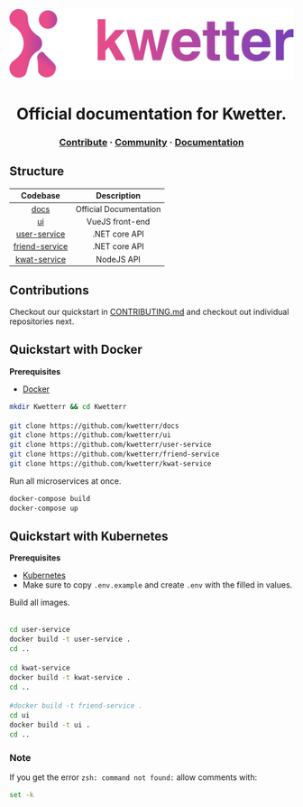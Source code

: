 ![logo](./assets/logo_full.png)



<h1 align="center">Official documentation for Kwetter.</h1>
<h3 align="center">
  <a href=""md">Contribute</a>
  <span> · </span>
  <a href="">Community</a>
  <span> · </span>
  <a href="">Documentation</a>
</h3>

## Structure
| Codebase                                                      |      Description          | 
| :-----------------------------------------------------------: | :-----------------------: | 
| [docs](https://github.com/kwetterr/docs)                      | Official Documentation    |
| [ui](https://github.com/kwetterr/ui)                          | VueJS front-end           |
| [user-service](https://github.com/kwetterr/user-service)      | .NET core API             |
| [friend-service](https://github.com/kwetterr/friend-service)  | .NET core API             |
| [kwat-service](https://github.com/kwetterr/kwat-service)      | NodeJS API                |

## Contributions
Checkout our quickstart in [CONTRIBUTING.md](CONTRIBUTING.md) and checkout out individual repositories next.

## Quickstart with Docker
<b>Prerequisites</b>
- [Docker](docker.com)
```zsh
mkdir Kwetterr && cd Kwetterr
 
git clone https://github.com/kwetterr/docs
git clone https://github.com/kwetterr/ui
git clone https://github.com/kwetterr/user-service
git clone https://github.com/kwetterr/friend-service
git clone https://github.com/kwetterr/kwat-service
```

Run all microservices at once.
```zsh
docker-compose build
docker-compose up
```

## Quickstart with Kubernetes
<b>Prerequisites</b>
- [Kubernetes](kubernetes.io)
- Make sure to copy `.env.example` and create `.env` with the filled in values.

Build all images.
```zsh

cd user-service
docker build -t user-service .
cd ..

cd kwat-service
docker build -t kwat-service .
cd ..

#docker build -t friend-service .
cd ui
docker build -t ui .
cd ..
```
### Note
If you get the error `zsh: command not found:` allow comments with:
```zsh
set -k
```